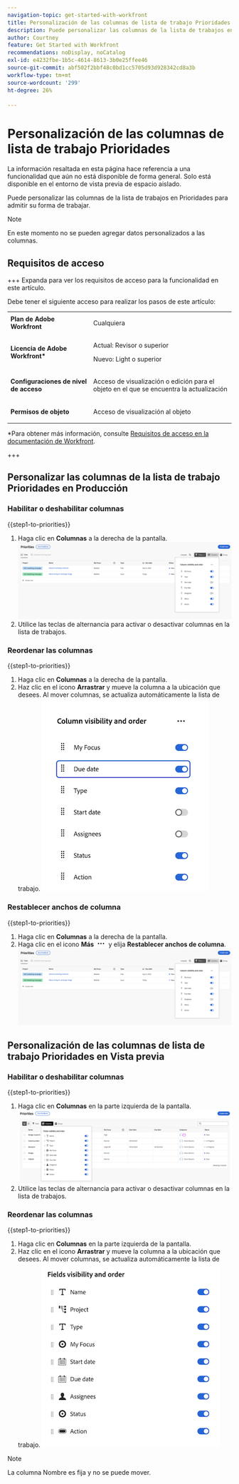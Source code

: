 ```yaml
---
navigation-topic: get-started-with-workfront
title: Personalización de las columnas de lista de trabajo Prioridades
description: Puede personalizar las columnas de la lista de trabajos en Prioridades para admitir su forma de trabajar.
author: Courtney
feature: Get Started with Workfront
recommendations: noDisplay, noCatalog
exl-id: e4232fbe-1b5c-4614-8613-3b0e25ffee46
source-git-commit: abf502f2bbf48c0bd1cc5705d93d928342cd8a3b
workflow-type: tm+mt
source-wordcount: '299'
ht-degree: 26%

---
```


# Personalización de las columnas de lista de trabajo Prioridades

<span class="preview">La información resaltada en esta página hace referencia a una funcionalidad que aún no está disponible de forma general. Solo está disponible en el entorno de vista previa de espacio aislado.</span>

Puede personalizar las columnas de la lista de trabajos en Prioridades para admitir su forma de trabajar.

>[!NOTE]
>
>En este momento no se pueden agregar datos personalizados a las columnas.

## Requisitos de acceso

+++ Expanda para ver los requisitos de acceso para la funcionalidad en este artículo.

Debe tener el siguiente acceso para realizar los pasos de este artículo:

<table style="table-layout:auto"> 
 <col> 
 </col> 
 <col> 
 </col> 
 <tbody> 
  <tr> 
   <td role="rowheader"><strong>Plan de Adobe Workfront</strong></td> 
   <td> <p>Cualquiera</p> </td> 
  </tr> 
  <tr> 
   <td role="rowheader"><strong>Licencia de Adobe Workfront*</strong></td> 
   <td> 
   <p>Actual: Revisor o superior</p>
   <p>Nuevo: Light o superior</p> 
   </td> 
  </tr> 
  <tr> 
   <td role="rowheader"><strong>Configuraciones de nivel de acceso</strong></td> 
   <td> <p>Acceso de visualización o edición para el objeto en el que se encuentra la actualización</p></td> 
  </tr> 
  <tr> 
   <td role="rowheader"><strong>Permisos de objeto</strong></td> 
   <td> <p>Acceso de visualización al objeto</p></td> 
  </tr> 
 </tbody> 
</table>

*Para obtener más información, consulte [Requisitos de acceso en la documentación de Workfront](/help/quicksilver/administration-and-setup/add-users/access-levels-and-object-permissions/access-level-requirements-in-documentation.md).

+++

## Personalizar las columnas de la lista de trabajo Prioridades en Producción

### Habilitar o deshabilitar columnas

{{step1-to-priorities}}

1. Haga clic en **Columnas** a la derecha de la pantalla.
   ![](assets/columns.png)
1. Utilice las teclas de alternancia para activar o desactivar columnas en la lista de trabajos.

### Reordenar las columnas

{{step1-to-priorities}}

1. Haga clic en **Columnas** a la derecha de la pantalla.
1. Haz clic en el icono **Arrastrar** y mueve la columna a la ubicación que desees. Al mover columnas, se actualiza automáticamente la lista de trabajo.
   ![](assets/reorder-columns.png)

### Restablecer anchos de columna

{{step1-to-priorities}}

1. Haga clic en **Columnas** a la derecha de la pantalla.
1. Haga clic en el icono **Más** ![](assets/more-icon.png) y elija **Restablecer anchos de columna**.
   ![](assets/columns.png)

<div class="preview">

## Personalización de las columnas de lista de trabajo Prioridades en Vista previa

### Habilitar o deshabilitar columnas

{{step1-to-priorities}}

1. Haga clic en **Columnas** en la parte izquierda de la pantalla.
   ![](assets/columns-new.png)
1. Utilice las teclas de alternancia para activar o desactivar columnas en la lista de trabajos.

### Reordenar las columnas

{{step1-to-priorities}}

1. Haga clic en **Columnas** en la parte izquierda de la pantalla.
1. Haz clic en el icono **Arrastrar** y mueve la columna a la ubicación que desees. Al mover columnas, se actualiza automáticamente la lista de trabajo.
   ![](assets/reorder-columns-new.png)

>[!NOTE]
>
>La columna Nombre es fija y no se puede mover.


</div>